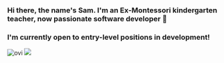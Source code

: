### Hi there, the name's Sam. I'm an Ex-Montessori kindergarten teacher, now passionate software developer 👋
### I'm currently open to entry-level positions in development!
<img src="https://github-readme-stats.vercel.app/api/top-langs?username=samyewel&show_icons=true&locale=en&layout=compact&theme=chartreuse-dark" alt="ovi" />
<img src="https://raw.githubusercontent.com/bablubambal/All_logo_and_pictures/1ac69ce5fbc389725f16f989fa53c62d6e1b4883/programming%20languages/c.svg"/>
<!--
**Samyewel/Samyewel** is a ✨ _special_ ✨ repository because its `README.md` (this file) appears on your GitHub profile.

Here are some ideas to get you started:

- 🔭 I’m currently working on ...
- 🌱 I’m currently learning ...
- 👯 I’m looking to collaborate on ...
- 🤔 I’m looking for help with ...
- 💬 Ask me about ...
- 📫 How to reach me: ...
- 😄 Pronouns: ...
- ⚡ Fun fact: ...
-->
